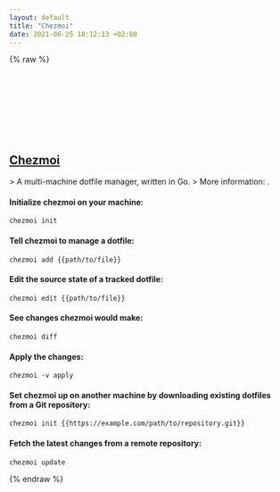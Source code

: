 ```yaml
---
layout: default
title: "Chezmoi"
date: 2021-06-25 18:12:13 +02:00
---
```

{% raw %}
<h2 id="chezmoi">
  <a href="/en/common/chezmoi.html">Chezmoi</a> <a href="#chezmoi"><svg class="icon">
    <use href="/assets/images/unicode_sprite.svg#link" />
  </svg></a>
</h2>
> A multi-machine dotfile manager, written in Go.
> More information: <https://chezmoi.io>.

#### Initialize chezmoi on your machine:
```shell
chezmoi init
```
#### Tell chezmoi to manage a dotfile:
```shell
chezmoi add {{path/to/file}}
```
#### Edit the source state of a tracked dotfile:
```shell
chezmoi edit {{path/to/file}}
```
#### See changes chezmoi would make:
```shell
chezmoi diff
```
#### Apply the changes:
```shell
chezmoi -v apply
```
#### Set chezmoi up on another machine by downloading existing dotfiles from a Git repository:
```shell
chezmoi init {{https://example.com/path/to/repository.git}}
```
#### Fetch the latest changes from a remote repository:
```shell
chezmoi update
```
{% endraw %}